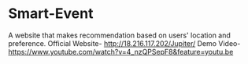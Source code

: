 # Smart-Event
A website that makes recommendation based on users' location and preference.
Official Website- http://18.216.117.202/Jupiter/
Demo Video- https://www.youtube.com/watch?v=4_nzQPSepF8&feature=youtu.be


